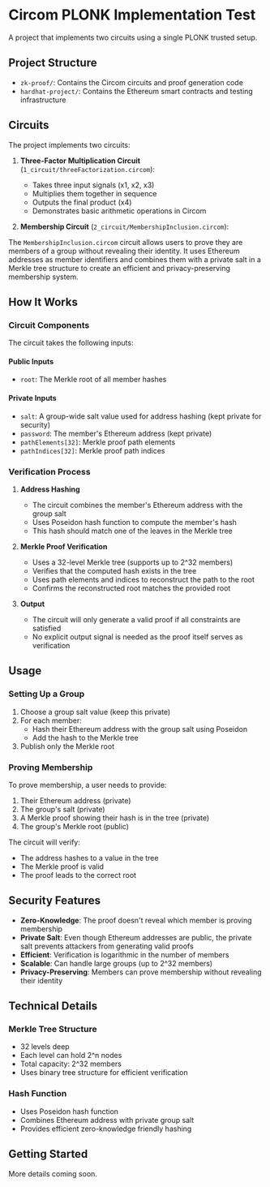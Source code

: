 # Circom PLONK Implementation Test

A project that implements two circuits using a single PLONK trusted setup.

## Project Structure

- `zk-proof/`: Contains the Circom circuits and proof generation code
- `hardhat-project/`: Contains the Ethereum smart contracts and testing infrastructure

## Circuits

The project implements two circuits:

1. **Three-Factor Multiplication Circuit** (`1_circuit/threeFactorization.circom`):

   - Takes three input signals (x1, x2, x3)
   - Multiplies them together in sequence
   - Outputs the final product (x4)
   - Demonstrates basic arithmetic operations in Circom

2. **Membership Circuit** (`2_circuit/MembershipInclusion.circom`):

The `MembershipInclusion.circom` circuit allows users to prove they are members of a group without revealing their identity. It uses Ethereum addresses as member identifiers and combines them with a private salt in a Merkle tree structure to create an efficient and privacy-preserving membership system.

## How It Works

### Circuit Components

The circuit takes the following inputs:

#### Public Inputs

- `root`: The Merkle root of all member hashes

#### Private Inputs

- `salt`: A group-wide salt value used for address hashing (kept private for security)
- `password`: The member's Ethereum address (kept private)
- `pathElements[32]`: Merkle proof path elements
- `pathIndices[32]`: Merkle proof path indices

### Verification Process

1. **Address Hashing**

   - The circuit combines the member's Ethereum address with the group salt
   - Uses Poseidon hash function to compute the member's hash
   - This hash should match one of the leaves in the Merkle tree

2. **Merkle Proof Verification**

   - Uses a 32-level Merkle tree (supports up to 2^32 members)
   - Verifies that the computed hash exists in the tree
   - Uses path elements and indices to reconstruct the path to the root
   - Confirms the reconstructed root matches the provided root

3. **Output**
   - The circuit will only generate a valid proof if all constraints are satisfied
   - No explicit output signal is needed as the proof itself serves as verification

## Usage

### Setting Up a Group

1. Choose a group salt value (keep this private)
2. For each member:
   - Hash their Ethereum address with the group salt using Poseidon
   - Add the hash to the Merkle tree
3. Publish only the Merkle root

### Proving Membership

To prove membership, a user needs to provide:

1. Their Ethereum address (private)
2. The group's salt (private)
3. A Merkle proof showing their hash is in the tree (private)
4. The group's Merkle root (public)

The circuit will verify:

- The address hashes to a value in the tree
- The Merkle proof is valid
- The proof leads to the correct root

## Security Features

- **Zero-Knowledge**: The proof doesn't reveal which member is proving membership
- **Private Salt**: Even though Ethereum addresses are public, the private salt prevents attackers from generating valid proofs
- **Efficient**: Verification is logarithmic in the number of members
- **Scalable**: Can handle large groups (up to 2^32 members)
- **Privacy-Preserving**: Members can prove membership without revealing their identity

## Technical Details

### Merkle Tree Structure

- 32 levels deep
- Each level can hold 2^n nodes
- Total capacity: 2^32 members
- Uses binary tree structure for efficient verification

### Hash Function

- Uses Poseidon hash function
- Combines Ethereum address with private group salt
- Provides efficient zero-knowledge friendly hashing

## Getting Started

More details coming soon.
